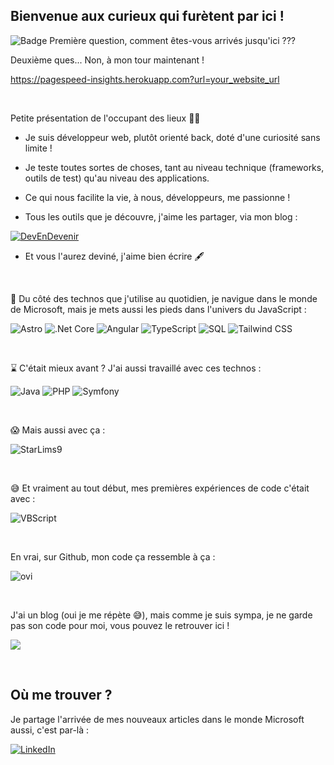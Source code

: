 ## Bienvenue aux curieux qui furètent par ici !
![Badge](https://img.shields.io/badge/votre_texte-votre_message-couleur)
Première question, comment êtes-vous arrivés jusqu'ici ???

Deuxième ques... Non, à mon tour maintenant !

https://pagespeed-insights.herokuapp.com?url=your_website_url

&nbsp;

Petite présentation de l'occupant des lieux 🕵️‍♂️

- Je suis développeur web, plutôt orienté back, doté d'une curiosité sans limite ! 

- Je teste toutes sortes de choses, tant au niveau technique (frameworks, outils de test) qu'au niveau des applications.

- Ce qui nous facilite la vie, à nous, développeurs, me passionne !

- Tous les outils que je découvre, j'aime les partager, via mon blog :

[![DevEnDevenir](https://img.shields.io/badge/DevEnDevenir-FACC15?style=for-the-badge&logoColor=white)](https://ludovicdean.github.io/devendevenir)

- Et vous l'aurez deviné, j'aime bien écrire 🖋

&nbsp;

🤩 Du côté des technos que j'utilise au quotidien, je navigue dans le monde de Microsoft, mais je mets aussi les pieds dans l'univers du JavaScript :

![Astro](https://img.shields.io/badge/Astro-ec44cc?style=for-the-badge&logo=astro&logoColor=white)
![.Net Core](https://img.shields.io/badge/.NET%20Core-512BD4?style=for-the-badge&logo=dotnet&logoColor=white)
![Angular](https://img.shields.io/badge/Angular-DD0031?style=for-the-badge&logo=angular&logoColor=white)
![TypeScript](https://img.shields.io/badge/TypeScript-007ACC?style=for-the-badge&logo=typescript&logoColor=white)
![SQL](https://img.shields.io/badge/SQL-4479A1?style=for-the-badge&logo=mysql&logoColor=white)
![Tailwind CSS](https://img.shields.io/badge/Tailwind_CSS-06B6D4?style=for-the-badge&logo=tailwind-css&logoColor=white)

&nbsp;

⌛ C'était mieux avant ? J'ai aussi travaillé avec ces technos :

![Java](https://img.shields.io/badge/Java-ED8B00?style=for-the-badge&logo=openjdk&logoColor=white)
![PHP](https://img.shields.io/badge/PHP-777BB4?style=for-the-badge&logo=php&logoColor=white)
![Symfony](https://img.shields.io/badge/Symfony-000000?style=for-the-badge&logo=symfony&logoColor=white)

&nbsp;

😱 Mais aussi avec ça :

![StarLims9](https://img.shields.io/badge/StarLims9-0078D4?style=for-the-badge&logoColor=white)

&nbsp;

😅 Et vraiment au tout début, mes premières expériences de code c'était avec :

![VBScript](https://img.shields.io/badge/VBScript-15DCDC?style=for-the-badge&logo=vbscript&logoColor=white)

&nbsp;

En vrai, sur Github, mon code ça ressemble à ça :

<img src="https://github-readme-stats.vercel.app/api/top-langs?username=ludovicdean&show_icons=true&locale=fr&layout=compact&theme=chartreuse-dark" alt="ovi" />

&nbsp;

J'ai un blog (oui je me répète 😅), mais comme je suis sympa, je ne garde pas son code pour moi, vous pouvez le retrouver ici !

[![](https://github-readme-stats.vercel.app/api/pin/?username=ludovicdean&repo=astro-blog)](https://github.com/ludovicdean/devendevenir)

&nbsp;

## Où me trouver ?

Je partage l'arrivée de mes nouveaux articles dans le monde Microsoft aussi, c'est par-là :

[![LinkedIn](https://img.shields.io/badge/linkedin-%230077B5.svg?style=for-the-badge&logo=linkedin&logoColor=white)](https://www.linkedin.com/in/ludovic-dean/)

<!--
**ludovicdean/ludovicdean** is a ✨ _special_ ✨ repository because its `README.md` (this file) appears on your GitHub profile.

Here are some ideas to get you started:

- 🔭 I’m currently working on ...
- 🌱 I’m currently learning ...
- 👯 I’m looking to collaborate on ...
- 🤔 I’m looking for help with ...
- 💬 Ask me about ...
- 📫 How to reach me: ...
- 😄 Pronouns: ...
- ⚡ Fun fact: ...

Useful ressources to customize your Github profile :

https://github.com/madushadhanushka/github-readme
https://github.com/rzashakeri/beautify-github-profile?tab=readme-ov-file
-->
